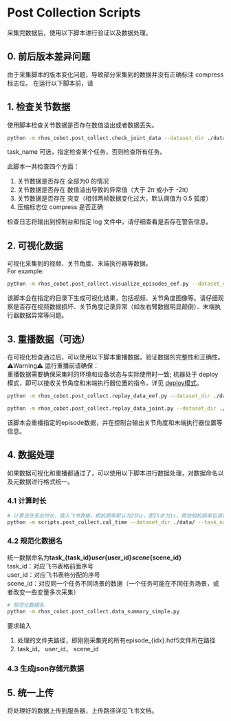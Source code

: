 # Post Collection Scripts

采集完数据后，使用以下脚本进行验证以及数据处理。

## 0. 前后版本差异问题
由于采集脚本的版本变化问题，导致部分采集到的数据并没有正确标注 compress 标志位。
在运行以下脚本前，请

## 1. 检查关节数据
使用脚本检查关节数据是否存在数值溢出或者数据丢失。

```bash
python -m rhos_cobot.post_collect.check_joint_data --dataset_dir ./data/ --data_key qpos [--task_name task0063_user0012_scene0004_ep0]
```
task_name 可选，指定检查某个任务，否则检查所有任务。

此脚本一共检查四个方面：
1. 关节数据是否存在 全部为0 的情况
2. 关节数据是否存在 数值溢出导致的异常值（大于 2π 或小于 -2π）
3. 关节数据是否存在 突变（相邻两帧数据变化过大，默认阈值为 0.5 弧度）
4. 压缩标志位 compress 是否正确

检查日志将输出到控制台和指定 log 文件中，请仔细查看是否存在警告信息。
## 2. 可视化数据
可视化采集到的视频、关节角度、末端执行器等数据。  
For example:

```bash
python -m rhos_cobot.post_collect.visualize_episodes_eef.py --dataset_dir ./data/ --task_name task0063_user0012_scene0004_ep0 --episode_idx 5
```
该脚本会在指定的目录下生成可视化结果，包括视频、关节角度图像等。请仔细观察是否存在视频数据损坏、关节角度记录异常（如左右臂数据明显颠倒）、末端执行器数据异常等问题。

## 3. 重播数据（可选）
在可视化检查通过后，可以使用以下脚本重播数据，验证数据的完整性和正确性。  
⚠️Warning⚠️  运行重播前请确保：  
重播数据需要确保采集时的环境和设备状态与实际使用时一致;
机器处于 deploy模式，即可以接收关节角度和末端执行器位置的指令，详见 [deploy模式](./deploy.md)。

```bash
python -m rhos_cobot.post_collect.replay_data_eef.py --dataset_dir ./data/ --task_name task0063_user0012_scene0004_ep0 --episode_idx 5

python -m rhos_cobot.post_collect.replay_data_joint.py --dataset_dir ./data/ --task_name task0063_user0012_scene0004_ep0 --episode_idx 5
```
该脚本会重播指定的episode数据，并在控制台输出关节角度和末端执行器位置等信息。

## 4. 数据处理
如果数据可视化和重播都通过了，可以使用以下脚本进行数据处理，对数据命名以及元数据进行格式统一。

### 4.1 计算时长
```bash
# 计算该任务总时长，填入飞书表格，相机频率默认为25hz，即25步为1s，修改相机频率后请更改 --camera_fps
python -m scripts.post_collect.cal_time --dataset_dir ./data/ --task_name task74_ep0003
```
### 4.2 规范化数据名
统一数据命名为**task_{task_id}_user_{user_id}_scene_{scene_id}**  
task_id：对应飞书表格前面序号  
user_id：对应飞书表格分配的序号  
scene_id：对应同一个任务不同场景的数据（一个任务可能在不同任务场景，或者改变一些变量多次采集）  

```bash
# 规范化数据名
python -m rhos_cobot.post_collect.data_summary_simple.py
```
要求输入
1. 处理的文件夹路径，即刚刚采集完的所有episode_{idx}.hdf5文件所在路径
2. task_id， user_id， scene_id

### 4.3 生成json存储元数据

## 5. 统一上传
将处理好的数据上传到服务器，上传路径详见飞书文档。